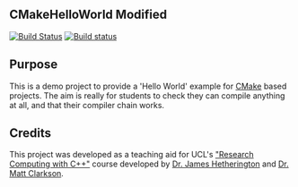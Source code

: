 CMakeHelloWorld Modified
------------------

[![Build Status](https://travis-ci.com/MattClarkson/CMakeHelloWorld.svg?branch=master)](https://travis-ci.com/MattClarkson/CMakeHelloWorld)
[![Build status](https://ci.appveyor.com/api/projects/status/vt27j5tajc8tsvau/branch/master)](https://ci.appveyor.com/project/MattClarkson/cmakehelloworld/branch/master)


Purpose
-------

This is a demo project to provide a 'Hello World' example for [CMake](https://cmake.org/) based projects.
The aim is really for students to check they can compile anything at all, and that their compiler chain works.

Credits
-------

This project was developed as a teaching aid for UCL's ["Research Computing with C++"](http://rits.github-pages.ucl.ac.uk/research-computing-with-cpp/)
course developed by [Dr. James Hetherington](http://www.ucl.ac.uk/research-it-services/people/james)
and [Dr. Matt Clarkson](https://iris.ucl.ac.uk/iris/browse/profile?upi=MJCLA42).
